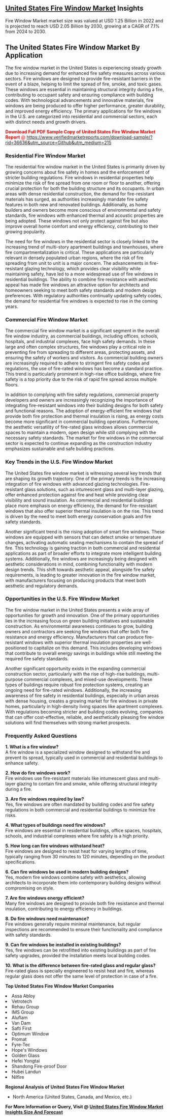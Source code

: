 <h2><a href="https://www.verifiedmarketreports.com/download-sample/?rid=36636&amp;utm_source=Github&amp;utm_medium=215" target="_blank">United States Fire Window Market</a> Insights</h2><p>Fire Window Market market size was valued at USD 1.25 Billion in 2022 and is projected to reach USD 2.05 Billion by 2030, growing at a CAGR of 7.1% from 2024 to 2030.</p><p><h2>The United States Fire Window Market By Application</h2><p>The fire window market in the United States is experiencing steady growth due to increasing demand for enhanced fire safety measures across various sectors. Fire windows are designed to provide fire-resistant barriers in the event of a blaze, helping to limit the spread of fire, smoke, and toxic gases. These windows are essential in maintaining structural integrity during a fire, contributing to occupant safety and ensuring compliance with building codes. With technological advancements and innovative materials, fire windows are being produced to offer higher performance, greater durability, and improved energy efficiency. The primary applications for fire windows in the U.S. are categorized into residential and commercial sectors, each with distinct needs and growth drivers. <p><span class=""><span style="color: #ff0000;"><strong>Download Full PDF Sample Copy of United States Fire Window Market Report</strong> @ </span><a href="https://www.verifiedmarketreports.com/download-sample/?rid=36636&amp;utm_source=Github&amp;utm_medium=215" target="_blank">https://www.verifiedmarketreports.com/download-sample/?rid=36636&amp;utm_source=Github&amp;utm_medium=215</a></span></p><h3>Residential Fire Window Market</h3><p>The residential fire window market in the United States is primarily driven by growing concerns about fire safety in homes and the enforcement of stricter building regulations. Fire windows in residential properties help minimize the risk of fire spread from one room or floor to another, offering crucial protection for both the building structure and its occupants. In urban areas with dense residential construction, the demand for fire-resistant materials has surged, as authorities increasingly mandate fire safety features in both new and renovated buildings. Additionally, as home builders and owners become more conscious of environmental and safety standards, fire windows with enhanced thermal and acoustic properties are being adopted. These windows not only protect against fire but also improve overall home comfort and energy efficiency, contributing to their growing popularity.<p>The need for fire windows in the residential sector is closely linked to the increasing trend of multi-story apartment buildings and townhouses, where fire compartmentalization is critical. These applications are particularly relevant in densely populated urban regions, where the risk of fire spreading from unit to unit is a major concern. The advancements in fire-resistant glazing technology, which provides clear visibility while maintaining safety, have led to a more widespread use of fire windows in residential buildings. The ability to combine fire resistance with aesthetic appeal has made fire windows an attractive option for architects and homeowners seeking to meet both safety standards and modern design preferences. With regulatory authorities continually updating safety codes, the demand for residential fire windows is expected to rise in the coming years.<h3>Commercial Fire Window Market</h3><p>The commercial fire window market is a significant segment in the overall fire window industry, as commercial buildings, including offices, schools, hospitals, and industrial complexes, face high safety demands. In these large and often complex structures, fire windows play a critical role in preventing fire from spreading to different areas, protecting assets, and ensuring the safety of workers and visitors. As commercial building owners are increasingly required to adhere to stringent fire safety codes and regulations, the use of fire-rated windows has become a standard practice. This trend is particularly prominent in high-rise office buildings, where fire safety is a top priority due to the risk of rapid fire spread across multiple floors.<p>In addition to complying with fire safety regulations, commercial property developers and owners are increasingly recognizing the importance of integrating fire-resistant windows into their building designs for both safety and functional reasons. The adoption of energy-efficient fire windows that provide both fire protection and thermal insulation is rising, as energy costs become more significant in commercial building operations. Furthermore, the aesthetic versatility of fire-rated glass windows allows commercial spaces to maintain a modern, open design while still complying with the necessary safety standards. The market for fire windows in the commercial sector is expected to continue expanding as the construction industry emphasizes sustainable and safe building practices.<h3>Key Trends in the U.S. Fire Window Market</h3><p>The United States fire window market is witnessing several key trends that are shaping its growth trajectory. One of the primary trends is the increasing integration of fire windows with advanced glazing technologies. Fire-resistant glass solutions, such as intumescent glass and multi-layer glazing, offer enhanced protection against fire and heat while providing clear visibility and sound insulation. As commercial and residential buildings place more emphasis on energy efficiency, the demand for fire-resistant windows that also offer superior thermal insulation is on the rise. This trend is driven by the need to meet both energy conservation goals and fire safety standards.<p>Another significant trend is the rising adoption of smart fire windows. These windows are equipped with sensors that can detect smoke or temperature changes, activating automatic sealing mechanisms to contain the spread of fire. This technology is gaining traction in both commercial and residential applications as part of broader efforts to integrate more intelligent building systems. Additionally, fire windows are increasingly being designed with aesthetic considerations in mind, combining functionality with modern design trends. This shift towards aesthetic appeal, alongside fire safety requirements, is leading to greater innovation in the fire window market, with manufacturers focusing on producing products that meet both aesthetic and regulatory demands.<h3>Opportunities in the U.S. Fire Window Market</h3><p>The fire window market in the United States presents a wide array of opportunities for growth and innovation. One of the primary opportunities lies in the increasing focus on green building initiatives and sustainable construction. As environmental awareness continues to grow, building owners and contractors are seeking fire windows that offer both fire resistance and energy efficiency. Manufacturers that can produce fire-resistant windows with superior thermal insulation properties are well-positioned to capitalize on this demand. This includes developing windows that contribute to overall energy savings in buildings while still meeting the required fire safety standards.<p>Another significant opportunity exists in the expanding commercial construction sector, particularly with the rise of high-rise buildings, multi-purpose commercial complexes, and mixed-use developments. These types of buildings require robust fire protection systems, creating an ongoing need for fire-rated windows. Additionally, the increasing awareness of fire safety in residential buildings, especially in urban areas with dense housing, creates a growing market for fire windows in private homes, particularly in high-density living spaces like apartment complexes. With regulations becoming stricter and building codes evolving, companies that can offer cost-effective, reliable, and aesthetically pleasing fire window solutions will find themselves with strong market prospects.<h3>Frequently Asked Questions</h3><p><strong>1. What is a fire window?</strong> <br> A fire window is a specialized window designed to withstand fire and prevent its spread, typically used in commercial and residential buildings to enhance safety. </p><p><strong>2. How do fire windows work?</strong> <br> Fire windows use fire-resistant materials like intumescent glass and multi-layer glazing to contain fire and smoke, while offering structural integrity during a fire. </p><p><strong>3. Are fire windows required by law?</strong> <br> Yes, fire windows are often mandated by building codes and fire safety regulations in both commercial and residential buildings to minimize fire risks. </p><p><strong>4. What types of buildings need fire windows?</strong> <br> Fire windows are essential in residential buildings, office spaces, hospitals, schools, and industrial complexes where fire safety is a high priority. </p><p><strong>5. How long can fire windows withstand heat?</strong> <br> Fire windows are designed to resist heat for varying lengths of time, typically ranging from 30 minutes to 120 minutes, depending on the product specifications. </p><p><strong>6. Can fire windows be used in modern building designs?</strong> <br> Yes, modern fire windows combine safety with aesthetics, allowing architects to incorporate them into contemporary building designs without compromising on style. </p><p><strong>7. Are fire windows energy efficient?</strong> <br> Many fire windows are designed to provide both fire resistance and thermal insulation, contributing to energy efficiency in buildings. </p><p><strong>8. Do fire windows need maintenance?</strong> <br> Fire windows generally require minimal maintenance, but regular inspections are recommended to ensure their functionality and compliance with safety standards. </p><p><strong>9. Can fire windows be installed in existing buildings?</strong> <br> Yes, fire windows can be retrofitted into existing buildings as part of fire safety upgrades, provided the installation meets local building codes. </p><p><strong>10. What is the difference between fire-rated glass and regular glass?</strong> <br> Fire-rated glass is specially engineered to resist heat and fire, whereas regular glass does not offer the same level of protection in case of a fire. </p></p><p><strong>Top United States Fire Window Market Companies</strong></p><div data-test-id=""><p><li>Assa Abloy</li><li> Vetrotech</li><li> Rehau Group</li><li> IMS Group</li><li> Aluflam</li><li> Van Dam</li><li> Safti First</li><li> Optimum Window</li><li> Promat</li><li> Fyre-Tec</li><li> Hope's Windows</li><li> Golden Glass</li><li> Hefei Yongtai</li><li> Shandong Fire-proof Door</li><li> Hubei Landun</li><li> Nilfire</li></p><div><strong>Regional Analysis of&nbsp;United States Fire Window Market</strong></div><ul><li dir="ltr"><p dir="ltr">North America&nbsp;(United States, Canada, and Mexico, etc.)</p></li></ul><p><strong>For More Information or Query, Visit @&nbsp;</strong><strong><a href="https://www.verifiedmarketreports.com/product/global-fire-window-market-2019-by-manufacturers-regions-type-and-application-forecast-to-2024/?utm_source=Github&amp;utm_medium=215" target="_blank">United States Fire Window Market Insights Size And Forecast</a></strong></p></div>
